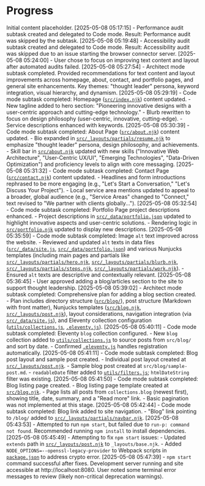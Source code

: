 # Progress
Initial content placeholder.
[2025-05-08 05:17:15] - Performance audit subtask created and delegated to Code mode. Result: Performance audit was skipped by the subtask.
[2025-05-08 05:19:48] - Accessibility audit subtask created and delegated to Code mode. Result: Accessibility audit was skipped due to an issue starting the browser connector server.
[2025-05-08 05:24:00] - User chose to focus on improving text content and layout after automated audits failed.
[2025-05-08 05:27:54] - Architect mode subtask completed. Provided recommendations for text content and layout improvements across homepage, about, contact, and portfolio pages, and general site enhancements. Key themes: "thought leader" persona, keyword integration, visual hierarchy, and dynamism.
[2025-05-08 05:29:19] - Code mode subtask completed: Homepage ([`src/index.njk`](src/index.njk:1)) content updated.
    - New tagline added to hero section: "Pioneering innovative designs with a user-centric approach and cutting-edge technology."
    - Blurb rewritten to focus on design philosophy (user-centric, innovative, cutting-edge).
    - Service descriptions enhanced with keywords.
[2025-05-08 05:30:39] - Code mode subtask completed: About Page ([`src/about.njk`](src/about.njk:1)) content updated.
    - Bio expanded in [`src/_layouts/partials/resume.njk`](src/_layouts/partials/resume.njk:1) to emphasize "thought leader" persona, design philosophy, and achievements.
    - Skill bar in [`src/about.njk`](src/about.njk:1) updated with new skills ("Innovative Web Architecture", "User-Centric UX/UI", "Emerging Technologies", "Data-Driven Optimization") and proficiency levels to align with core messaging.
[2025-05-08 05:31:32] - Code mode subtask completed: Contact Page ([`src/contact.njk`](src/contact.njk:1)) content updated.
    - Headlines and form introductions rephrased to be more engaging (e.g., "Let's Start a Conversation," "Let's Discuss Your Project").
    - Local service area mentions updated to appeal to a broader, global audience (e.g., "Service Areas" changed to "Connect," text revised to "We partner with clients globally...").
[2025-05-08 05:32:54] - Code mode subtask completed: Portfolio Page project descriptions enhanced.
    - Project descriptions in [`src/_data/portfolio.json`](src/_data/portfolio.json:1) updated to highlight innovative aspects and user-centric solutions.
    - Rendering logic in [`src/portfolio.njk`](src/portfolio.njk:1) updated to display new descriptions.
[2025-05-08 05:35:59] - Code mode subtask completed: Image `alt` text improved across the website.
    - Reviewed and updated `alt` texts in data files ([`src/_data/site.js`](src/_data/site.js:1), [`src/_data/portfolio.json`](src/_data/portfolio.json:1)) and various Nunjucks templates (including main pages and partials like [`src/_layouts/partials/hero.njk`](src/_layouts/partials/hero.njk:1), [`src/_layouts/partials/blurb.njk`](src/_layouts/partials/blurb.njk:1), [`src/_layouts/partials/steps.njk`](src/_layouts/partials/steps.njk:1), [`src/_layouts/partials/work.njk`](src/_layouts/partials/work.njk:1)).
    - Ensured `alt` texts are descriptive and contextually relevant.
[2025-05-08 05:36:45] - User approved adding a blog/articles section to the site to support thought leadership.
[2025-05-08 05:39:02] - Architect mode subtask completed: Comprehensive plan for adding a blog section created.
    - Plan includes directory structure ([`src/blog/`](src/blog/)), post structure (Markdown with front matter), Nunjucks templates ([`src/blog.njk`](src/blog.njk:1), [`src/_layouts/post.njk`](src/_layouts/post.njk:1)), layout considerations, navigation integration (via [`src/_data/site.js`](src/_data/site.js:1)), and Eleventy collection configuration ([`utils/collections.js`](utils/collections.js:1), [`.eleventy.js`](.eleventy.js:1)).
[2025-05-08 05:40:11] - Code mode subtask completed: Eleventy `blog` collection configured.
    - New `blog` collection added to [`utils/collections.js`](utils/collections.js:1) to source posts from `src/blog/` and sort by date.
    - Confirmed [`.eleventy.js`](.eleventy.js:1) handles registration automatically.
[2025-05-08 05:41:11] - Code mode subtask completed: Blog post layout and sample post created.
    - Individual post layout created at [`src/_layouts/post.njk`](src/_layouts/post.njk:1).
    - Sample blog post created at `src/blog/sample-post.md`.
    - `readableDate` filter added to [`utils/filters.js`](utils/filters.js:1); `htmlDateString` filter was existing.
[2025-05-08 05:41:50] - Code mode subtask completed: Blog listing page created.
    - Blog listing page template created at [`src/blog.njk`](src/blog.njk:1).
    - Page lists all posts from `collections.blog` (newest first), showing title, date, summary, and a "Read more" link.
    - Basic pagination was not implemented at this stage.
[2025-05-08 05:42:44] - Code mode subtask completed: Blog link added to site navigation.
    - "Blog" link pointing to `/blog/` added to [`src/_layouts/partials/navbar.njk`](src/_layouts/partials/navbar.njk:1).
[2025-05-08 05:43:53] - Attempted to run `npm start`, but failed due to `run-p: command not found`. Recommended running `npm install` to install dependencies.
[2025-05-08 05:45:49] - Attempting to fix `npm start` issues:
    - Updated `extends` path in [`src/_layouts/post.njk`](src/_layouts/post.njk:1) to `_layouts/base.njk`.
    - Added `NODE_OPTIONS=--openssl-legacy-provider` to Webpack scripts in [`package.json`](package.json:1) to address crypto error.
[2025-05-08 05:47:39] - `npm start` command successful after fixes. Development server running and site accessible at http://localhost:8080. User noted some terminal error messages to review (likely non-critical deprecation warnings).